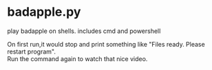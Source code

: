 # badapple.py
play badapple on shells. includes cmd and powershell

On first run,it would stop and print something like "Files ready. Please restart program".                               
Run the command again to watch that nice video.
